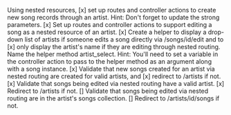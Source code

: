 Using nested resources, 
[x] set up routes and controller actions to create new song records through an artist. Hint: Don't forget to update the strong parameters.
[x] Set up routes and controller actions to support editing a song as a nested resource of an artist.
[x] Create a helper to display a drop-down list of artists if someone edits a song directly via /songs/id/edit and to 
    [x] only display the artist's name if they are editing through nested routing. Name the helper method artist_select. Hint: You'll need to set a variable in the controller action to pass to the helper method as an argument along with a song instance.
[x] Validate that new songs created for an artist via nested routing are created for valid artists, and 
    [x] redirect to /artists if not.
[x] Validate that songs being edited via nested routing have a valid artist. 
    [x] Redirect to /artists if not.
[] Validate that songs being edited via nested routing are in the artist's songs collection.
    [] Redirect to /artists/id/songs if not.